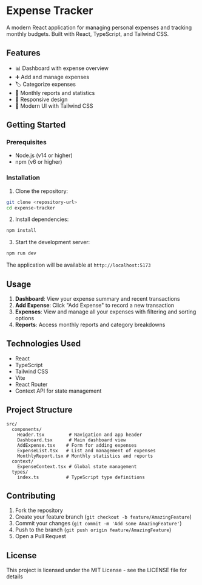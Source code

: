 # Expense Tracker

A modern React application for managing personal expenses and tracking monthly budgets. Built with React, TypeScript, and Tailwind CSS.

## Features

- 📊 Dashboard with expense overview
- ➕ Add and manage expenses
- 🏷️ Categorize expenses
- 📅 Monthly reports and statistics
- 📱 Responsive design
- 🎨 Modern UI with Tailwind CSS

## Getting Started

### Prerequisites

- Node.js (v14 or higher)
- npm (v6 or higher)

### Installation

1. Clone the repository:
```bash
git clone <repository-url>
cd expense-tracker
```

2. Install dependencies:
```bash
npm install
```

3. Start the development server:
```bash
npm run dev
```

The application will be available at `http://localhost:5173`

## Usage

1. **Dashboard**: View your expense summary and recent transactions
2. **Add Expense**: Click "Add Expense" to record a new transaction
3. **Expenses**: View and manage all your expenses with filtering and sorting options
4. **Reports**: Access monthly reports and category breakdowns

## Technologies Used

- React
- TypeScript
- Tailwind CSS
- Vite
- React Router
- Context API for state management

## Project Structure

```
src/
  components/
    Header.tsx         # Navigation and app header
    Dashboard.tsx      # Main dashboard view
    AddExpense.tsx    # Form for adding expenses
    ExpenseList.tsx   # List and management of expenses
    MonthlyReport.tsx # Monthly statistics and reports
  context/
    ExpenseContext.tsx # Global state management
  types/
    index.ts          # TypeScript type definitions
```

## Contributing

1. Fork the repository
2. Create your feature branch (`git checkout -b feature/AmazingFeature`)
3. Commit your changes (`git commit -m 'Add some AmazingFeature'`)
4. Push to the branch (`git push origin feature/AmazingFeature`)
5. Open a Pull Request

## License

This project is licensed under the MIT License - see the LICENSE file for details
